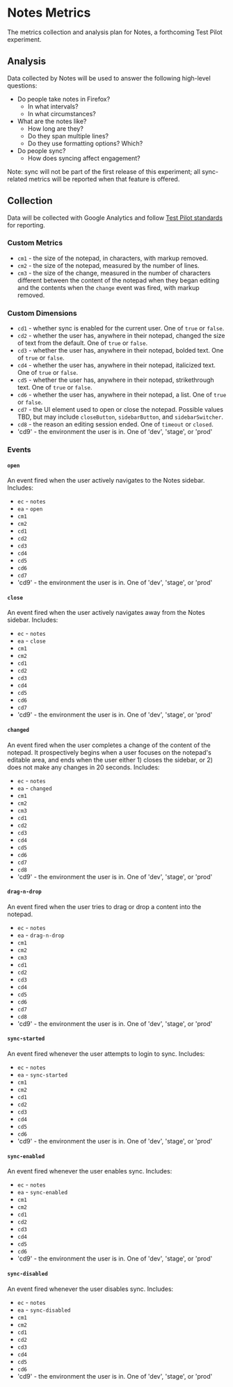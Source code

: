 # Notes Metrics
The metrics collection and analysis plan for Notes, a forthcoming Test Pilot experiment.


## Analysis
Data collected by Notes will be used to answer the following high-level questions:

- Do people take notes in Firefox?
	- In what intervals?
	- In what circumstances?
- What are the notes like?
	- How long are they?
	- Do they span multiple lines?
	- Do they use formatting options? Which?
- Do people sync?
	- How does syncing affect engagement?

Note: sync will not be part of the first release of this experiment; all sync-related metrics will be reported when that feature is offered.

## Collection
Data will be collected with Google Analytics and follow [Test Pilot standards](https://github.com/mozilla/testpilot/blob/master/docs/experiments/ga.md) for reporting.

### Custom Metrics
- `cm1` - the size of the notepad, in characters, with markup removed.
- `cm2` - the size of the notepad, measured by the number of lines.
- `cm3` - the size of the change, measured in the number of characters different between the content of the notepad when they began editing and the contents when the `change` event was fired, with markup removed.

### Custom Dimensions
- `cd1` - whether sync is enabled for the current user. One of `true` or `false`.
- `cd2` - whether the user has, anywhere in their notepad, changed the size of text from the default. One of `true` or `false`.
- `cd3` - whether the user has, anywhere in their notepad, bolded text. One of `true` or `false`.
- `cd4` - whether the user has, anywhere in their notepad, italicized text. One of `true` or `false`.
- `cd5` - whether the user has, anywhere in their notepad, strikethrough text. One of `true` or `false`.
- `cd6` - whether the user has, anywhere in their notepad, a list. One of `true` or `false`.
- `cd7` - the UI element used to open or close the notepad. Possible values TBD, but may include `closeButton`, `sidebarButton`, and `sidebarSwitcher`.
- `cd8` - the reason an editing session ended. One of `timeout` or `closed`.
- 'cd9' - the environment the user is in. One of 'dev', 'stage', or 'prod'

### Events

#### `open`
An event fired when the user actively navigates to the Notes sidebar. Includes:

- `ec` - `notes`
- `ea` - `open`
- `cm1`
- `cm2`
- `cd1`
- `cd2`
- `cd3`
- `cd4`
- `cd5`
- `cd6`
- `cd7`
- 'cd9' - the environment the user is in. One of 'dev', 'stage', or 'prod'

#### `close`
An event fired when the user actively navigates away from the Notes sidebar. Includes:

- `ec` - `notes`
- `ea` - `close`
- `cm1`
- `cm2`
- `cd1`
- `cd2`
- `cd3`
- `cd4`
- `cd5`
- `cd6`
- `cd7`
- 'cd9' - the environment the user is in. One of 'dev', 'stage', or 'prod'

#### `changed`
An event fired when the user completes a change of the content of the notepad. It prospectively begins when a user focuses on the notepad's editable area, and ends when the user either 1) closes the sidebar, or 2) does not make any changes in 20 seconds. Includes:

- `ec` - `notes`
- `ea` - `changed`
- `cm1`
- `cm2`
- `cm3`
- `cd1`
- `cd2`
- `cd3`
- `cd4`
- `cd5`
- `cd6`
- `cd7`
- `cd8`
- 'cd9' - the environment the user is in. One of 'dev', 'stage', or 'prod'


#### `drag-n-drop`

An event fired when the user tries to drag or drop a content into the notepad.

- `ec` - `notes`
- `ea` - `drag-n-drop`
- `cm1`
- `cm2`
- `cm3`
- `cd1`
- `cd2`
- `cd3`
- `cd4`
- `cd5`
- `cd6`
- `cd7`
- `cd8`
- 'cd9' - the environment the user is in. One of 'dev', 'stage', or 'prod'


#### `sync-started`
An event fired whenever the user attempts to login to sync. Includes:

- `ec` - `notes`
- `ea` - `sync-started`
- `cm1`
- `cm2`
- `cd1`
- `cd2`
- `cd3`
- `cd4`
- `cd5`
- `cd6`
- 'cd9' - the environment the user is in. One of 'dev', 'stage', or 'prod'


#### `sync-enabled`
An event fired whenever the user enables sync. Includes:

- `ec` - `notes`
- `ea` - `sync-enabled`
- `cm1`
- `cm2`
- `cd1`
- `cd2`
- `cd3`
- `cd4`
- `cd5`
- `cd6`
- 'cd9' - the environment the user is in. One of 'dev', 'stage', or 'prod'


#### `sync-disabled`
An event fired whenever the user disables sync. Includes:

- `ec` - `notes`
- `ea` - `sync-disabled`
- `cm1`
- `cm2`
- `cd1`
- `cd2`
- `cd3`
- `cd4`
- `cd5`
- `cd6`
- 'cd9' - the environment the user is in. One of 'dev', 'stage', or 'prod'

